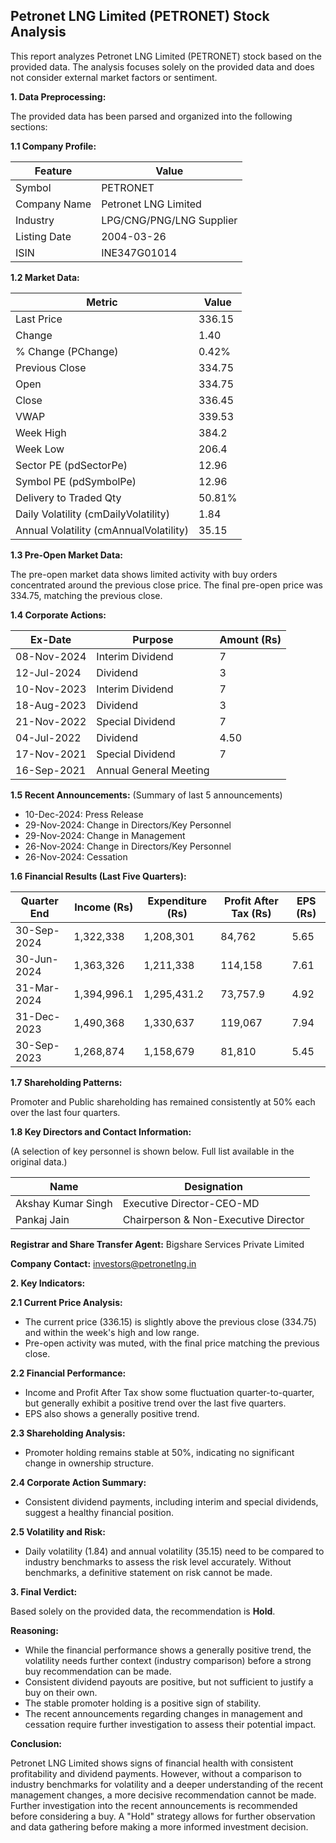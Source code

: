 ## Petronet LNG Limited (PETRONET) Stock Analysis

This report analyzes Petronet LNG Limited (PETRONET) stock based on the provided data.  The analysis focuses solely on the provided data and does not consider external market factors or sentiment.

**1. Data Preprocessing:**

The provided data has been parsed and organized into the following sections:

**1.1 Company Profile:**

| Feature             | Value                               |
|----------------------|---------------------------------------|
| Symbol               | PETRONET                             |
| Company Name         | Petronet LNG Limited                  |
| Industry             | LPG/CNG/PNG/LNG Supplier             |
| Listing Date         | 2004-03-26                           |
| ISIN                 | INE347G01014                         |


**1.2 Market Data:**

| Metric                | Value     |
|------------------------|------------|
| Last Price             | 336.15     |
| Change                 | 1.40       |
| % Change (PChange)     | 0.42%      |
| Previous Close         | 334.75     |
| Open                   | 334.75     |
| Close                  | 336.45     |
| VWAP                  | 339.53     |
| Week High              | 384.2      |
| Week Low               | 206.4      |
| Sector PE (pdSectorPe) | 12.96      |
| Symbol PE (pdSymbolPe) | 12.96      |
| Delivery to Traded Qty | 50.81%     |
| Daily Volatility (cmDailyVolatility) | 1.84 |
| Annual Volatility (cmAnnualVolatility) | 35.15 |


**1.3 Pre-Open Market Data:**

The pre-open market data shows limited activity with buy orders concentrated around the previous close price.  The final pre-open price was 334.75, matching the previous close.

**1.4 Corporate Actions:**

| Ex-Date      | Purpose                               | Amount (Rs) |
|--------------|----------------------------------------|-------------|
| 08-Nov-2024  | Interim Dividend                       | 7           |
| 12-Jul-2024  | Dividend                               | 3           |
| 10-Nov-2023  | Interim Dividend                       | 7           |
| 18-Aug-2023  | Dividend                               | 3           |
| 21-Nov-2022  | Special Dividend                      | 7           |
| 04-Jul-2022  | Dividend                               | 4.50         |
| 17-Nov-2021  | Special Dividend                      | 7           |
| 16-Sep-2021  | Annual General Meeting                 |             |


**1.5 Recent Announcements:** (Summary of last 5 announcements)

* 10-Dec-2024: Press Release
* 29-Nov-2024: Change in Directors/Key Personnel
* 29-Nov-2024: Change in Management
* 26-Nov-2024: Change in Directors/Key Personnel
* 26-Nov-2024: Cessation


**1.6 Financial Results (Last Five Quarters):**

| Quarter End    | Income (Rs)     | Expenditure (Rs) | Profit After Tax (Rs) | EPS (Rs) |
|----------------|-----------------|--------------------|-----------------------|----------|
| 30-Sep-2024    | 1,322,338       | 1,208,301          | 84,762                | 5.65     |
| 30-Jun-2024    | 1,363,326       | 1,211,338          | 114,158               | 7.61     |
| 31-Mar-2024    | 1,394,996.1     | 1,295,431.2        | 73,757.9              | 4.92     |
| 31-Dec-2023    | 1,490,368       | 1,330,637          | 119,067               | 7.94     |
| 30-Sep-2023    | 1,268,874       | 1,158,679          | 81,810                | 5.45     |


**1.7 Shareholding Patterns:**

Promoter and Public shareholding has remained consistently at 50% each over the last four quarters.


**1.8 Key Directors and Contact Information:**

(A selection of key personnel is shown below.  Full list available in the original data.)

| Name                      | Designation                     |
|---------------------------|---------------------------------|
| Akshay Kumar Singh         | Executive Director-CEO-MD       |
| Pankaj Jain               | Chairperson & Non-Executive Director |


**Registrar and Share Transfer Agent:** Bigshare Services Private Limited

**Company Contact:** investors@petronetlng.in


**2. Key Indicators:**

**2.1 Current Price Analysis:**

* The current price (336.15) is slightly above the previous close (334.75) and within the week's high and low range.
* Pre-open activity was muted, with the final price matching the previous close.


**2.2 Financial Performance:**

* Income and Profit After Tax show some fluctuation quarter-to-quarter, but generally exhibit a positive trend over the last five quarters.
* EPS also shows a generally positive trend.


**2.3 Shareholding Analysis:**

* Promoter holding remains stable at 50%, indicating no significant change in ownership structure.


**2.4 Corporate Action Summary:**

* Consistent dividend payments, including interim and special dividends, suggest a healthy financial position.


**2.5 Volatility and Risk:**

* Daily volatility (1.84) and annual volatility (35.15) need to be compared to industry benchmarks to assess the risk level accurately.  Without benchmarks, a definitive statement on risk cannot be made.


**3. Final Verdict:**

Based solely on the provided data, the recommendation is **Hold**.

**Reasoning:**

* While the financial performance shows a generally positive trend, the volatility needs further context (industry comparison) before a strong buy recommendation can be made.
* Consistent dividend payouts are positive, but not sufficient to justify a buy on their own.
* The stable promoter holding is a positive sign of stability.
* The recent announcements regarding changes in management and cessation require further investigation to assess their potential impact.

**Conclusion:**

Petronet LNG Limited shows signs of financial health with consistent profitability and dividend payments. However, without a comparison to industry benchmarks for volatility and a deeper understanding of the recent management changes, a more decisive recommendation cannot be made.  Further investigation into the recent announcements is recommended before considering a buy.  A "Hold" strategy allows for further observation and data gathering before making a more informed investment decision.
